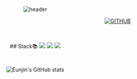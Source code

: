 <div align="center">


![header](https://capsule-render.vercel.app/api?type=waving&color=timeGradient&text=Welcome%20to%20Eunjin's%20GitHub%20👋🏻&animation=twinkling&fontSize=35&fontAlignY=40&fontAlign=70&height=250)

<div align="right">
  
[![GITHUB](https://hits.seeyoufarm.com/api/count/incr/badge.svg?url=https%3A%2F%2Fgithub.com%2Fjiniwini&count_bg=%23F29494&title_bg=%232F2E2E&icon=github.svg&icon_color=%23FFFFFF&title=GITHUB&edge_flat=false)](https://github.com/jiniwini)

</div>


<br/>
<br/>
## Stack📚
<img src="https://img.shields.io/badge/Python-3776AB?style=for-the-badge&logo=Python&logoColor=white">
<img src="https://img.shields.io/badge/mysql-4479A1?style=for-the-badge&logo=mysql&logoColor=white">
<img src="https://img.shields.io/badge/bootstrap-7952B3?style=for-the-badge&logo=bootstrap&logoColor=white">
<br/>

#
![Eunjin's GitHub stats](https://github-readme-stats.vercel.app/api?username=jiniwini&count_private=true&show_icons=true&theme=solarized-light)





</div>








<!--
**jiniwini/jiniwini** is a ✨ _special_ ✨ repository because its `README.md` (this file) appears on your GitHub profile.

Here are some ideas to get you started:

- 🔭 I’m currently working on ...
- 🌱 I’m currently learning ...
- 👯 I’m looking to collaborate on ...
- 🤔 I’m looking for help with ...
- 💬 Ask me about ...
- 📫 How to reach me: ...
- 😄 Pronouns: ...
- ⚡ Fun fact: ...
-->
